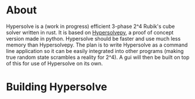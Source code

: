 # About
Hypersolve is a (work in progress) efficient 3-phase 2^4 Rubik's cube solver written in rust. It is based on [Hypersolvepy](https://github.com/ajtaurence/Hypersolvepy), a proof of concept version made in python. Hypersolve should be faster and use much less memory than Hypersolvepy. The plan is to write Hypersolve as a command line application so it can be easily integrated into other programs (making true random state scrambles a reality for 2^4). A gui will then be built on top of this for use of Hypersolve on its own.

# Building Hypersolve

